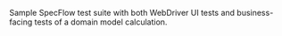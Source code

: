 Sample SpecFlow test suite with both WebDriver UI tests and business-facing tests of a domain model calculation.
